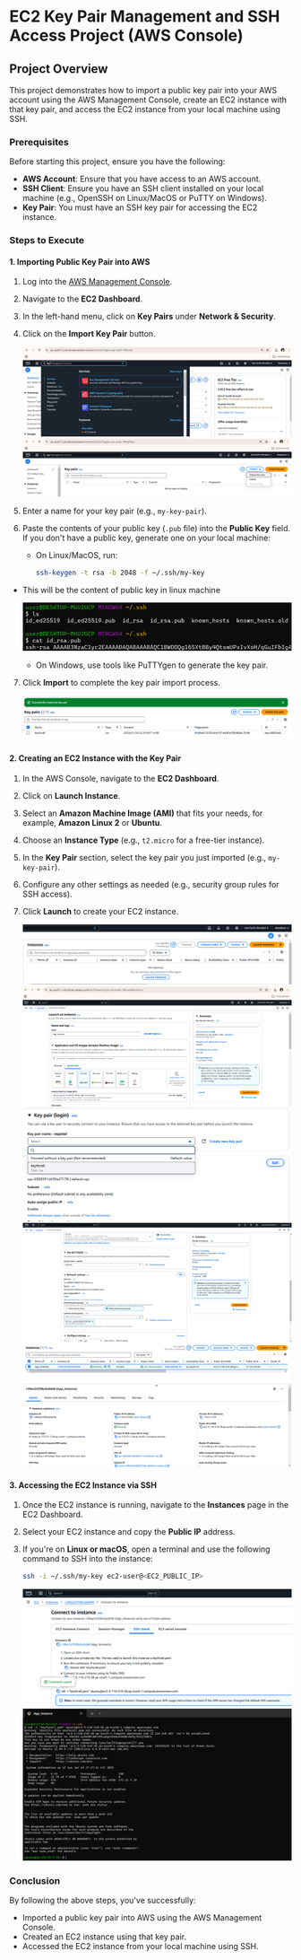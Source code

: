 # EC2 Key Pair Management and SSH Access Project (AWS Console)

## Project Overview

This project demonstrates how to import a public key pair into your AWS account using the AWS Management Console, create an EC2 instance with that key pair, and access the EC2 instance from your local machine using SSH.

### Prerequisites

Before starting this project, ensure you have the following:

- **AWS Account**: Ensure that you have access to an AWS account.
- **SSH Client**: Ensure you have an SSH client installed on your local machine (e.g., OpenSSH on Linux/MacOS or PuTTY on Windows).
- **Key Pair**: You must have an SSH key pair for accessing the EC2 instance.

### Steps to Execute



#### 1. **Importing Public Key Pair into AWS**

1. Log into the [AWS Management Console](https://aws.amazon.com/console/).
2. Navigate to the **EC2 Dashboard**.
3. In the left-hand menu, click on **Key Pairs** under **Network & Security**.
4. Click on the **Import Key Pair** button.

    
      ![](Images/1.png)
      ![](Images/2.png)



5. Enter a name for your key pair (e.g., `my-key-pair`).
6. Paste the contents of your public key (`.pub` file) into the **Public Key** field. If you don't have a public key, generate one on your local machine:
   - On Linux/MacOS, run:
     ```bash
     ssh-keygen -t rsa -b 2048 -f ~/.ssh/my-key
     ```
- This will be the content of public key in linux machine 
  
   ![](Images/3.png)

   - On Windows, use tools like PuTTYgen to generate the key pair.
7. Click **Import** to complete the key pair import process.

      ![](Images/4.png)

#### 2. **Creating an EC2 Instance with the Key Pair**

1. In the AWS Console, navigate to the **EC2 Dashboard**.
2. Click on **Launch Instance**.
3. Select an **Amazon Machine Image (AMI)** that fits your needs, for example, **Amazon Linux 2** or **Ubuntu**.
4. Choose an **Instance Type** (e.g., `t2.micro` for a free-tier instance).
5. In the **Key Pair** section, select the key pair you just imported (e.g., `my-key-pair`).
6. Configure any other settings as needed (e.g., security group rules for SSH access).
7. Click **Launch** to create your EC2 instance.

     ![](Images/8.png)
     ![](Images/9.png)
     ![](Images/5.png)
     ![](Images/10.png)
     ![](Images/11.png)
     

#### 3. **Accessing the EC2 Instance via SSH**

1. Once the EC2 instance is running, navigate to the **Instances** page in the EC2 Dashboard.
2. Select your EC2 instance and copy the **Public IP** address.
3. If you're on **Linux or macOS**, open a terminal and use the following command to SSH into the instance:
   ```bash
   ssh -i ~/.ssh/my-key ec2-user@<EC2_PUBLIC_IP>
   ```

   ![](Images/7.png)
   ![](Images/6.png)

### Conclusion
By following the above steps, you've successfully:

- Imported a public key pair into AWS using the AWS Management Console.
- Created an EC2 instance using that key pair.
- Accessed the EC2 instance from your local machine using SSH.